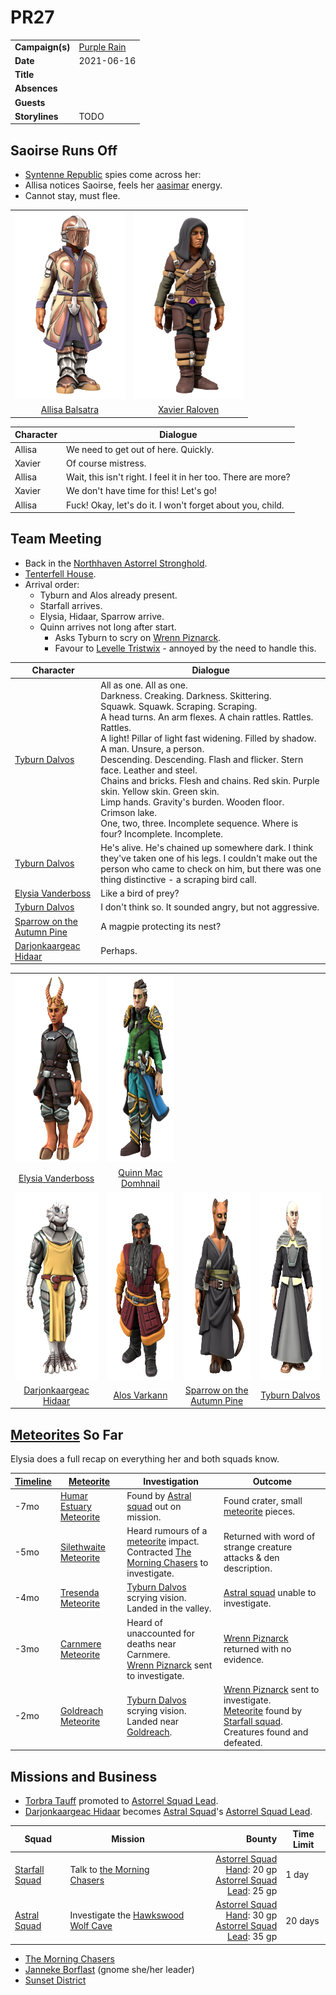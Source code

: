 # PR27

|||
| --- | --- |
| **Campaign(s)** | [Purple Rain](../campaigns/purple-rain.md) | session.2
| **Date** | 2021-06-16 |
| **Title** | |
| **Absences** | |
| **Guests** | |
| **Storylines** | TODO |

## Saoirse Runs Off

- [Syntenne Republic](../civilisations/syntenne-republic/syntenne-republic.md) spies come across her:
- Allisa notices Saoirse, feels her [aasimar](../lineages/aasimar.md) energy.
- Cannot stay, must flee.

|||
|:---:|:---:|
| <img src="https://raw.githubusercontent.com/jesskelsall/astarus-images/main/people/portraits/acae3c3cdd6dddcb.png" height="300" /> | <img src="https://raw.githubusercontent.com/jesskelsall/astarus-images/main/people/portraits/92ce630e748d6bff.png" height="300" /> |
| [Allisa Balsatra](../characters/allisa-balsatra.md) | [Xavier Raloven](../characters/xavier-raloven.md) |

| Character | Dialogue
| --- | --- |
| Allisa | We need to get out of here. Quickly. |
| Xavier | Of course mistress. |
| Allisa | Wait, this isn't right. I feel it in her too. There are more? |
| Xavier | We don't have time for this! Let's go! |
| Allisa | Fuck! Okay, let's do it. I won't forget about you, child. |

## Team Meeting

- Back in the [Northhaven Astorrel Stronghold](../places/strongholds/northhaven-astorrel-stronghold.md).
- [Tenterfell House](../places/buildings/tenterfell-house.md).
- Arrival order:
  - Tyburn and Alos already present.
  - Starfall arrives.
  - Elysia, Hidaar, Sparrow arrive.
  - Quinn arrives not long after start.
    - Asks Tyburn to scry on [Wrenn Piznarck](../characters/wrenn-piznarck.md).
    - Favour to [Levelle Tristwix](../characters/levelle-tristwix.md) - annoyed by the need to handle this.

| Character | Dialogue |
| --- | --- |
| [Tyburn Dalvos](../characters/tyburn-dalvos.md) | All as one. All as one.<br>Darkness. Creaking. Darkness. Skittering.<br>Squawk. Squawk. Scraping. Scraping.<br>A head turns. An arm flexes. A chain rattles. Rattles. Rattles.<br>A light! Pillar of light fast widening. Filled by shadow. A man. Unsure, a person.<br>Descending. Descending. Flash and flicker. Stern face. Leather and steel.<br>Chains and bricks. Flesh and chains. Red skin. Purple skin. Yellow skin. Green skin.<br>Limp hands. Gravity's burden. Wooden floor. Crimson lake.<br>One, two, three. Incomplete sequence. Where is four? Incomplete. Incomplete. |
| [Tyburn Dalvos](../characters/tyburn-dalvos.md) | He's alive. He's chained up somewhere dark. I think they've taken one of his legs. I couldn't make out the person who came to check on him, but there was one thing distinctive - a scraping bird call. |
| [Elysia Vanderboss](../characters/elysia-vanderboss.md) | Like a bird of prey? |
| [Tyburn Dalvos](../characters/tyburn-dalvos.md) | I don't think so. It sounded angry, but not aggressive. |
| [Sparrow on the Autumn Pine](../characters/sparrow-on-the-autumn-pine.md) | A magpie protecting its nest? |
| [Darjonkaargeac Hidaar](../characters/darjonkaargeac-hidaar.md) | Perhaps. |

|||||
|:---:|:---:|:---:|:---:|
| <img src="https://raw.githubusercontent.com/jesskelsall/astarus-images/main/people/portraits/81d3db8d3e3009cd.png" height="300" /> | <img src="https://raw.githubusercontent.com/jesskelsall/astarus-images/main/people/portraits/061d35828fe6b2d5.png" height="300" /> |
| [Elysia Vanderboss](../characters/elysia-vanderboss.md) | [Quinn Mac Domhnail](../characters/quinn-mac-domhnail.md) |
| <img src="https://raw.githubusercontent.com/jesskelsall/astarus-images/main/people/portraits/0a64ffd6aaf731b7.png" height="300" /> | <img src="https://raw.githubusercontent.com/jesskelsall/astarus-images/main/people/portraits/601e5a966741b4ba.png" height="300" /> | <img src="https://raw.githubusercontent.com/jesskelsall/astarus-images/main/people/portraits/41e0b0962f18eb6b.png" height="300" /> | <img src="https://raw.githubusercontent.com/jesskelsall/astarus-images/main/people/portraits/34859beef3fb999b.png" height="300" /> |
| [Darjonkaargeac Hidaar](../characters/darjonkaargeac-hidaar.md) | [Alos Varkann](../characters/alos-varkann.md) | [Sparrow on the Autumn Pine](../characters/sparrow-on-the-autumn-pine.md) | [Tyburn Dalvos](../characters/tyburn-dalvos.md) |

## [Meteorites](../items/meteoric/meteorite.md) So Far

Elysia does a full recap on everything her and both squads know.

| [Timeline](../history/timeline.md) | [Meteorite](../items/meteoric/meteorite.md) | Investigation | Outcome |
| --- | --- | --- | --- |
| -7mo | [Humar Estuary Meteorite](../items/meteoric/meteorites/humar-estuary-meteorite.md) | Found by [Astral squad](../organisations/astorrel/squads/astral-squad.md) out on mission. | Found crater, small [meteorite](../items/meteoric/meteorite.md) pieces. |
| -5mo | [Silethwaite Meteorite](../items/meteoric/meteorites/silethwaite-meteorite.md) | Heard rumours of a [meteorite](../items/meteoric/meteorite.md) impact.<br>Contracted [The Morning Chasers](../organisations/the-morning-chasers.md) to investigate. | Returned with word of strange creature attacks & den description. |
| -4mo | [Tresenda Meteorite](../items/meteoric/meteorites/tresenda-meteorite.md) | [Tyburn Dalvos](../characters/tyburn-dalvos.md) scrying vision.<br>Landed in the valley. | [Astral squad](../organisations/astorrel/squads/astral-squad.md) unable to investigate. |
| -3mo| [Carnmere Meteorite](../items/meteoric/meteorites/carnmere-meteorite.md) | Heard of unaccounted for deaths near Carnmere.<br>[Wrenn Piznarck](../characters/wrenn-piznarck.md) sent to investigate. | [Wrenn Piznarck](../characters/wrenn-piznarck.md) returned with no evidence. |
| -2mo | [Goldreach Meteorite](../items/meteoric/meteorites/goldreach-meteorite.md) | [Tyburn Dalvos](../characters/tyburn-dalvos.md) scrying vision.<br>Landed near [Goldreach](../civilisations/kingdom-of-astor/SETTLEMENTS/GOLDREACH/README.md). | [Wrenn Piznarck](../characters/wrenn-piznarck.md) sent to investigate.<br>[Meteorite](../items/meteoric/meteorite.md) found by [Starfall squad](../organisations/astorrel/squads/starfall-squad.md).<br>Creatures found and defeated. |

## Missions and Business

- [Torbra Tauff](../characters/torbra-tauff.md) promoted to [Astorrel Squad Lead](../organisations/astorrel/ranks/astorrel-squad-lead.md).
- [Darjonkaargeac Hidaar](../characters/darjonkaargeac-hidaar.md) becomes [Astral Squad](../organisations/astorrel/squads/astral-squad.md)'s [Astorrel Squad Lead](../organisations/astorrel/ranks/astorrel-squad-lead.md).

| Squad | Mission | Bounty | Time Limit |
| --- | --- | ---:| --- |
| [Starfall Squad](../organisations/astorrel/squads/starfall-squad.md) | Talk to [the Morning Chasers](../organisations/the-morning-chasers.md) | [Astorrel Squad Hand](../organisations/astorrel/ranks/astorrel-squad-hand.md): 20 gp<br>[Astorrel Squad Lead](../organisations/astorrel/ranks/astorrel-squad-lead.md): 25 gp | 1 day |
| [Astral Squad](../organisations/astorrel/squads/astral-squad.md) | Investigate the [Hawkswood Wolf Cave](../civilisations/kingdom-of-astor/SETTLEMENTS/GOLDREACH/hawkswood-wolf-cave.md) | [Astorrel Squad Hand](../organisations/astorrel/ranks/astorrel-squad-hand.md): 30 gp<br>[Astorrel Squad Lead](../organisations/astorrel/ranks/astorrel-squad-lead.md): 35 gp | 20 days |

- [The Morning Chasers](../organisations/the-morning-chasers.md)
- [Janneke Borflast](../characters/janneke-borflast.md) (gnome she/her leader)
- [Sunset District](../places/districts/sunset-district.md)
